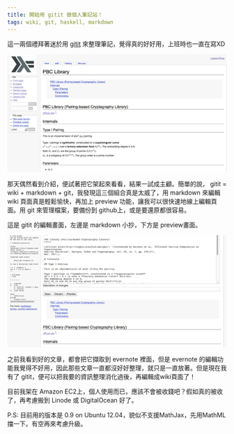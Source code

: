 ```yaml
---
title: 開始用 gitit 做個人筆記站！
tags: wiki, git, haskell, markdown
---
```


這一兩個禮拜著迷於用 [gitit](http://gitit.net/) 來整理筆記，覺得真的好好用，上班時也一直在寫XD

![](../images/gitit.png "gitit example")

那天偶然看到介紹，便試著把它架起來看看，結果一試成主顧。簡單的說， gitit = wiki + markdown + git，我發現這三個組合真是太威了，用 markdown 來編輯 wiki 頁面真是輕鬆愉快，再加上 preview 功能，讓我可以很快速地線上編輯頁面。用 git 來管理檔案，要備份到 github上，或是要還原都很容易。

這是 gitit 的編輯畫面，左邊是 markdown 小抄，下方是 preview畫面。

![](../images/gitit_edit.png "gitit editing")

之前我看到好的文章，都會把它擷取到 evernote 裡面，但是 evernote 的編輯功能我覺得不好用，因此那些文章一直都沒好好整理，就只是一直放著。但是現在我有了 gitit，便可以把我要的資訊整理消化過後，再編輯成wiki頁面了！

目前我架在 Amazon EC2上，個人使用而已，應該不會被收錢吧？假如真的被收了，再考慮搬到 Linode 或 DigitalOcean 好了。

P.S: 目前用的版本是 0.9 on Ubuntu 12.04，貌似不支援MathJax，先用MathML擋一下。有空再來考慮升級。


 







